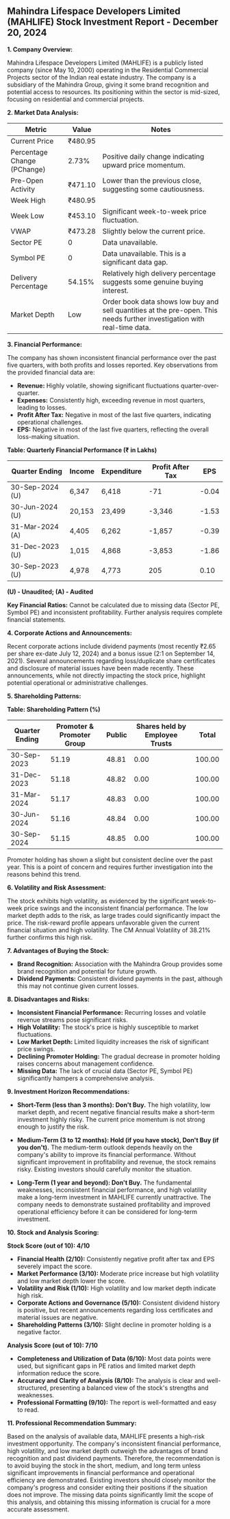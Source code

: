## Mahindra Lifespace Developers Limited (MAHLIFE) Stock Investment Report - December 20, 2024

**1. Company Overview:**

Mahindra Lifespace Developers Limited (MAHLIFE) is a publicly listed company (since May 10, 2000) operating in the Residential Commercial Projects sector of the Indian real estate industry.  The company is a subsidiary of the Mahindra Group, giving it some brand recognition and potential access to resources.  Its positioning within the sector is mid-sized, focusing on residential and commercial projects.


**2. Market Data Analysis:**

| Metric                     | Value       | Notes                                                              |
|-----------------------------|-------------|----------------------------------------------------------------------|
| Current Price               | ₹480.95     |                                                                      |
| Percentage Change (PChange) | 2.73%       | Positive daily change indicating upward price momentum.              |
| Pre-Open Activity          | ₹471.10     | Lower than the previous close, suggesting some cautiousness.        |
| Week High                   | ₹480.95     |                                                                      |
| Week Low                    | ₹453.10     | Significant week-to-week price fluctuation.                          |
| VWAP                        | ₹473.28     | Slightly below the current price.                                    |
| Sector PE                   | 0           | Data unavailable.                                                    |
| Symbol PE                   | 0           | Data unavailable.  This is a significant data gap.                  |
| Delivery Percentage         | 54.15%      | Relatively high delivery percentage suggests some genuine buying interest.|
| Market Depth                | Low          | Order book data shows low buy and sell quantities at the pre-open.  This needs further investigation with real-time data.|


**3. Financial Performance:**

The company has shown inconsistent financial performance over the past five quarters, with both profits and losses reported.  Key observations from the provided financial data are:

* **Revenue:** Highly volatile, showing significant fluctuations quarter-over-quarter.
* **Expenses:** Consistently high, exceeding revenue in most quarters, leading to losses.
* **Profit After Tax:** Negative in most of the last five quarters, indicating operational challenges.
* **EPS:** Negative in most of the last five quarters, reflecting the overall loss-making situation.

**Table: Quarterly Financial Performance (₹ in Lakhs)**

| Quarter Ending      | Income     | Expenditure | Profit After Tax | EPS     |
|----------------------|------------|--------------|-------------------|---------|
| 30-Sep-2024 (U)     | 6,347      | 6,418        | -71               | -0.04   |
| 30-Jun-2024 (U)     | 20,153     | 23,499       | -3,346            | -1.53   |
| 31-Mar-2024 (A)     | 4,405      | 6,262        | -1,857            | -0.39   |
| 31-Dec-2023 (U)     | 1,015      | 4,868        | -3,853            | -1.86   |
| 30-Sep-2023 (U)     | 4,978      | 4,773        | 205               | 0.10    |

**(U) - Unaudited; (A) - Audited**

**Key Financial Ratios:**  Cannot be calculated due to missing data (Sector PE, Symbol PE) and inconsistent profitability.  Further analysis requires complete financial statements.


**4. Corporate Actions and Announcements:**

Recent corporate actions include dividend payments (most recently ₹2.65 per share ex-date July 12, 2024) and a bonus issue (2:1 on September 14, 2021).  Several announcements regarding loss/duplicate share certificates and disclosure of material issues have been made recently.  These announcements, while not directly impacting the stock price, highlight potential operational or administrative challenges.


**5. Shareholding Patterns:**

**Table: Shareholding Pattern (%)**

| Quarter Ending | Promoter & Promoter Group | Public | Shares held by Employee Trusts | Total |
|-----------------|---------------------------|--------|-------------------------------|-------|
| 30-Sep-2023     | 51.19                      | 48.81  | 0.00                          | 100.00|
| 31-Dec-2023     | 51.18                      | 48.82  | 0.00                          | 100.00|
| 31-Mar-2024     | 51.17                      | 48.83  | 0.00                          | 100.00|
| 30-Jun-2024     | 51.16                      | 48.84  | 0.00                          | 100.00|
| 30-Sep-2024     | 51.15                      | 48.85  | 0.00                          | 100.00|

Promoter holding has shown a slight but consistent decline over the past year. This is a point of concern and requires further investigation into the reasons behind this trend.


**6. Volatility and Risk Assessment:**

The stock exhibits high volatility, as evidenced by the significant week-to-week price swings and the inconsistent financial performance.  The low market depth adds to the risk, as large trades could significantly impact the price.  The risk-reward profile appears unfavorable given the current financial situation and high volatility.  The CM Annual Volatility of 38.21% further confirms this high risk.


**7. Advantages of Buying the Stock:**

* **Brand Recognition:** Association with the Mahindra Group provides some brand recognition and potential for future growth.
* **Dividend Payments:**  Consistent dividend payments in the past, although this may not continue given current losses.


**8. Disadvantages and Risks:**

* **Inconsistent Financial Performance:**  Recurring losses and volatile revenue streams pose significant risks.
* **High Volatility:**  The stock's price is highly susceptible to market fluctuations.
* **Low Market Depth:**  Limited liquidity increases the risk of significant price swings.
* **Declining Promoter Holding:**  The gradual decrease in promoter holding raises concerns about management confidence.
* **Missing Data:** The lack of crucial data (Sector PE, Symbol PE) significantly hampers a comprehensive analysis.


**9. Investment Horizon Recommendations:**

* **Short-Term (less than 3 months): Don't Buy.** The high volatility, low market depth, and recent negative financial results make a short-term investment highly risky.  The current price momentum is not strong enough to justify the risk.

* **Medium-Term (3 to 12 months): Hold (if you have stock), Don't Buy (if you don't).**  The medium-term outlook depends heavily on the company's ability to improve its financial performance.  Without significant improvement in profitability and revenue, the stock remains risky.  Existing investors should carefully monitor the situation.

* **Long-Term (1 year and beyond): Don't Buy.**  The fundamental weaknesses, inconsistent financial performance, and high volatility make a long-term investment in MAHLIFE currently unattractive.  The company needs to demonstrate sustained profitability and improved operational efficiency before it can be considered for long-term investment.


**10. Stock and Analysis Scoring:**

**Stock Score (out of 10): 4/10**

* **Financial Health (2/10):**  Consistently negative profit after tax and EPS severely impact the score.
* **Market Performance (3/10):**  Moderate price increase but high volatility and low market depth lower the score.
* **Volatility and Risk (1/10):**  High volatility and low market depth indicate high risk.
* **Corporate Actions and Governance (5/10):**  Consistent dividend history is positive, but recent announcements regarding loss certificates and material issues are negative.
* **Shareholding Patterns (3/10):**  Slight decline in promoter holding is a negative factor.

**Analysis Score (out of 10): 7/10**

* **Completeness and Utilization of Data (6/10):**  Most data points were used, but significant gaps in PE ratios and limited market depth information reduce the score.
* **Accuracy and Clarity of Analysis (8/10):**  The analysis is clear and well-structured, presenting a balanced view of the stock's strengths and weaknesses.
* **Professional Formatting (9/10):**  The report is well-formatted and easy to read.


**11. Professional Recommendation Summary:**

Based on the analysis of available data, MAHLIFE presents a high-risk investment opportunity.  The company's inconsistent financial performance, high volatility, and low market depth outweigh the advantages of brand recognition and past dividend payments.  Therefore, the recommendation is to avoid buying the stock in the short, medium, and long term unless significant improvements in financial performance and operational efficiency are demonstrated.  Existing investors should closely monitor the company's progress and consider exiting their positions if the situation does not improve.  The missing data points significantly limit the scope of this analysis, and obtaining this missing information is crucial for a more accurate assessment.
